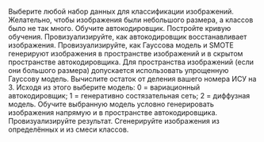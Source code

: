 Выберите любой набор данных для классификации изображений. Желательно, чтобы изображения были небольшого размера, а классов было не так много.
Обучите автокодировщик. Постройте кривую обучения. Провизуализируйте, как автокодировщик восстанавливает изображения.
Провизуализируйте, как Гауссова модель и SMOTE генерируют изображения в пространстве изображений и в скрытом пространстве автокодировщика. Для пространства изображений (если они большого размера) допускается использовать упрощенную Гауссову модель.
Вычислите остаток от деления вашего номера ИСУ на 3. Исходя из этого выберите модель: 0 = вариационный автокодировщик; 1 = генеративно состязательная сеть; 2 = диффузная модель.
Обучите выбранную модель условно генерировать изображения напрямую и в пространстве автокодировщика. Провизуализируйте результат. Сгенерируйте изображения из определённых и из смеси классов.



